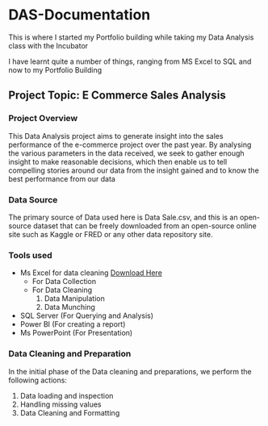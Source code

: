  # DAS-Documentation

This is where I started my Portfolio building while taking my Data Analysis class with the Incubator 
 
 I have learnt quite a number of things, ranging from MS Excel to SQL and now to my Portfolio Building 

 ## Project Topic: E Commerce Sales Analysis  

 ### Project Overview   

 This Data Analysis project aims to generate insight into the sales performance of the e-commerce project over the past year. By analysing the various parameters in the data received, we seek to gather enough insight to make reasonable decisions, which then enable us to tell compelling stories around our data from the insight gained and to know the best performance from our data

### Data Source
The primary source of Data used here is Data Sale.csv, and this is an open-source dataset that can be freely downloaded from an open-source online site such as Kaggle or FRED or any other data repository site.

### Tools used 
- Ms Excel for data cleaning [Download Here](https://www.microsoft.com/en/microsoft-365/excel?market=af)
   - For Data Collection
   - For Data Cleaning
     1. Data Manipulation
     2. Data Munching 
- SQL Server (For Querying and Analysis)
- Power BI (For creating a report)
- Ms PowerPoint (For Presentation)

 ### Data Cleaning and Preparation

 In the initial phase of the Data cleaning and preparations, we perform the following actions: 
 1. Data loading and inspection
 2.  Handling missing values
 3.  Data Cleaning and Formatting  
